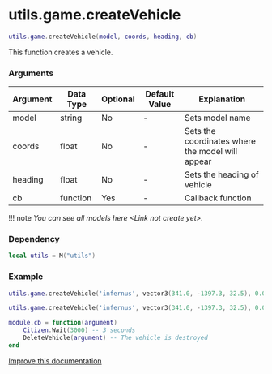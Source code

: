 # utils.game.createVehicle

```lua
utils.game.createVehicle(model, coords, heading, cb)
```
This function creates a vehicle.

### Arguments
| Argument      | Data Type | Optional | Default Value | Explanation |
|---------------|-----------|----------|---------------|-------------|
| model | string | No | - | Sets model name |
| coords | float | No | - | Sets the coordinates where the model will appear |
| heading | float | No | - | Sets the heading of vehicle |
| cb | function | Yes | - | Callback function |

!!! note
    *You can see all models here <Link not create yet\>.*

### Dependency
```lua
local utils = M("utils")
```

### Example
```lua
utils.game.createVehicle('infernus', vector3(341.0, -1397.3, 32.5), 0.0) -- The vehicle is created
```
```lua
utils.game.createVehicle('infernus', vector3(341.0, -1397.3, 32.5), 0.0, module.cb) -- The vehicle is created

module.cb = function(argument)
	Citizen.Wait(3000) -- 3 seconds
	DeleteVehicle(argument) -- The vehicle is destroyed
end
```

[Improve this documentation](https://github.com/esx-framework/esx-framework.github.io/blob/development/docs/es_extended2/client/functions/game/createvehicle.md)